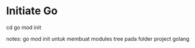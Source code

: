 # Initiate Go

cd <nama project>
go mod init <nama project>

notes: go mod init untuk membuat modules tree pada folder project golang
